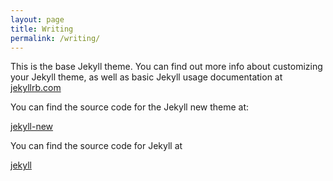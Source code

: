 ```yaml
---
layout: page
title: Writing
permalink: /writing/
---
```


This is the base Jekyll theme. You can find out more info about customizing your Jekyll theme, as well as basic Jekyll usage documentation at [jekyllrb.com](http://jekyllrb.com/)

You can find the source code for the Jekyll new theme at:
<!-- {% include icon-github.html username="jglovier" %} / -->
[jekyll-new](https://github.com/jglovier/jekyll-new)

You can find the source code for Jekyll at
<!-- {% include icon-github.html username="jekyll" %} / -->
[jekyll](https://github.com/jekyll/jekyll)
